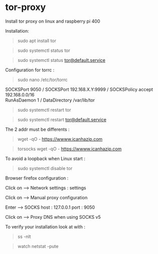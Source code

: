 # tor-proxy

Install tor proxy on linux and raspberry pi 400

Installation:
>sudo apt install tor

>sudo systemctl status tor

>sudo systemctl status tor@default.service

Configuration for torrc :
>sudo nano /etc/tor/torrc

SOCKSPort 9050 /
SOCKSPort 192.168.X.Y:9999 /
SOCKSPolicy accept 192.168.0.0/16 \
RunAsDaemon 1 /
DataDirectory /var/lib/tor 

>sudo systemctl restart tor

>sudo systemctl restart tor@default.service

The 2 addr must be differents :

>wget -qO - https://wwww.icanhazip.com

>torsocks wget -qO - https://wwww.icanhazip.com

To avoid a loopback when Linux start :
>sudo systemctl disable tor

Browser firefox configuration :

Click on --> Network settings : settings

Click on --> Manual proxy configuration

Enter --> SOCKS host : 127.0.0.1  port : 9050

Click on --> Proxy DNS when using SOCKS v5

To verify your installation look at with :
>ss -nlt

>watch netstat -pute
